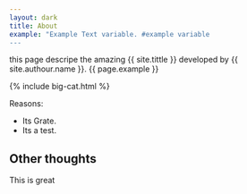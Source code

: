 ```yaml
---
layout: dark
title: About
example: "Example Text variable. #example variable
---
```


this page descripe the amazing {{ site.tittle }} developed by {{ site.authour.name }}.
{{ page.example }}

{% include big-cat.html %}

Reasons:
- Its Grate.
- Its a test.

## Other thoughts
This is great
